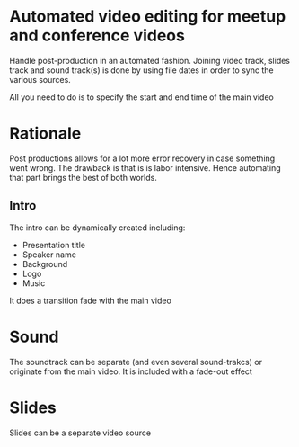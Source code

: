 # Automated video editing for meetup and conference videos
Handle post-production in an automated fashion. Joining video track, slides track and sound track(s) 
is done by using file dates in order to sync the various sources.

All you need to do is to specify the start and end time of the main video

# Rationale
Post productions allows for a lot more error recovery in case something went wrong.
The drawback is that is is labor intensive. Hence automating that part brings the best 
of both worlds.

## Intro
The intro can be dynamically created including:

* Presentation title
* Speaker name
* Background
* Logo
* Music


It does a transition fade with the main video 

# Sound
The soundtrack can be separate (and even several sound-trakcs) or originate from the main video.
It is included with a fade-out effect

# Slides
Slides can be a separate video source
